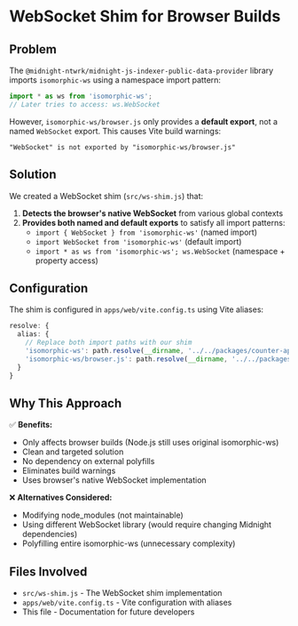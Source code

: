 # WebSocket Shim for Browser Builds

## Problem

The `@midnight-ntwrk/midnight-js-indexer-public-data-provider` library imports `isomorphic-ws` using a namespace import pattern:

```javascript
import * as ws from 'isomorphic-ws';
// Later tries to access: ws.WebSocket
```

However, `isomorphic-ws/browser.js` only provides a **default export**, not a named `WebSocket` export. This causes Vite build warnings:

```
"WebSocket" is not exported by "isomorphic-ws/browser.js"
```

## Solution

We created a WebSocket shim (`src/ws-shim.js`) that:

1. **Detects the browser's native WebSocket** from various global contexts
2. **Provides both named and default exports** to satisfy all import patterns:
   - `import { WebSocket } from 'isomorphic-ws'` (named import)
   - `import WebSocket from 'isomorphic-ws'` (default import)  
   - `import * as ws from 'isomorphic-ws'; ws.WebSocket` (namespace + property access)

## Configuration

The shim is configured in `apps/web/vite.config.ts` using Vite aliases:

```typescript
resolve: {
  alias: {
    // Replace both import paths with our shim
    'isomorphic-ws': path.resolve(__dirname, '../../packages/counter-api/src/ws-shim.js'),
    'isomorphic-ws/browser.js': path.resolve(__dirname, '../../packages/counter-api/src/ws-shim.js'),
  }
}
```

## Why This Approach

✅ **Benefits:**
- Only affects browser builds (Node.js still uses original isomorphic-ws)
- Clean and targeted solution
- No dependency on external polyfills
- Eliminates build warnings
- Uses browser's native WebSocket implementation

❌ **Alternatives Considered:**
- Modifying node_modules (not maintainable)
- Using different WebSocket library (would require changing Midnight dependencies)
- Polyfilling entire isomorphic-ws (unnecessary complexity)

## Files Involved

- `src/ws-shim.js` - The WebSocket shim implementation
- `apps/web/vite.config.ts` - Vite configuration with aliases
- This file - Documentation for future developers
